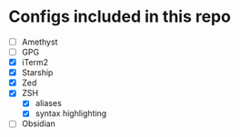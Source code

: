 # Configs included in this repo

- [ ] Amethyst
- [ ] GPG
- [x] iTerm2
- [x] Starship
- [x] Zed
- [x] ZSH
  - [x] aliases
  - [x] syntax highlighting
- [ ] Obsidian
